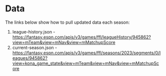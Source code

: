 # Data

The links below show how to pull updated data each season:

1. league-history.json - https://fantasy.espn.com/apis/v3/games/ffl/leagueHistory/945862?view=mTeam&view=mNav&view=mMatchupScore
2. current-season.json - https://fantasy.espn.com/apis/v3/games/ffl/seasons/2023/segments/0/leagues/945862?view=kona_game_state&view=mTeam&view=mNav&view=mMatchupScore